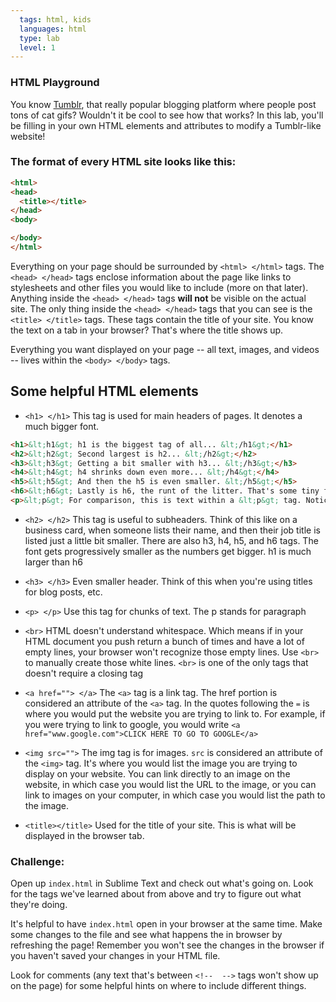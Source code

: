 ```yaml
---
  tags: html, kids
  languages: html
  type: lab
  level: 1
---
```


### HTML Playground

You know [Tumblr](http://www.tumblr.com), that really popular blogging platform where people post tons of cat gifs? Wouldn't it be cool to see how that works? In this lab, you'll be filling in your own HTML elements and attributes to modify a Tumblr-like website!

### The format of every HTML site looks like this:

```html
<html>
<head>
  <title></title>
</head>
<body>

</body>
</html>
```

Everything on your page should be surrounded by `<html> </html>` tags. The `<head> </head>` tags enclose information about the page like links to stylesheets and other files you would like to include (more on that later). Anything inside the `<head> </head>` tags **will not** be visible on the actual site. The only thing inside the `<head> </head>` tags that you can see is the `<title> </title>` tags. These tags contain the title of your site. You know the text on a tab in your browser? That's where the title shows up.

Everything you want displayed on your page -- all text, images, and videos -- lives within the `<body> </body>` tags.

## Some helpful HTML elements

+ `<h1> </h1>` This tag is used for main headers of pages. It denotes a much bigger font.
```html
<h1>&lt;h1&gt; h1 is the biggest tag of all... &lt;/h1&gt;</h1>
<h2>&lt;h2&gt; Second largest is h2... &lt;/h2&gt;</h2>
<h3>&lt;h3&gt; Getting a bit smaller with h3... &lt;/h3&gt;</h3>
<h4>&lt;h4&gt; h4 shrinks down even more... &lt;/h4&gt;</h4>
<h5>&lt;h5&gt; And then the h5 is even smaller. &lt;/h5&gt;</h5>
<h6>&lt;h6&gt; Lastly is h6, the runt of the litter. That's some tiny font! &lt;/h6&gt;</h6>
<p>&lt;p&gt; For comparison, this is text within a &lt;p&gt; tag. Notice how it's bigger than h5 and h6! &lt;/p&gt;</p>
```

+ `<h2> </h2>` This tag is useful to subheaders. Think of this like on a business card, when someone lists their name, and then their job title is listed just a little bit smaller. There are also h3, h4, h5, and h6 tags. The font gets progressively smaller as the numbers get bigger. h1 is much larger than h6

+ `<h3> </h3>` Even smaller header. Think of this when you're using titles for blog posts, etc.

+ `<p> </p>` Use this tag for chunks of text. The p stands for paragraph

+ `<br>` HTML doesn't understand whitespace. Which means if in your HTML document you push return a bunch of times and have a lot of empty lines, your browser won't recognize those empty lines. Use `<br>` to manually create those white lines. `<br>` is one of the only tags that doesn't require a closing tag

+ `<a href=""> </a>` The `<a>` tag is a link tag. The href portion is considered an attribute of the `<a>` tag. In the quotes following the `=` is where you would put the website you are trying to link to. For example, if you were trying to link to google, you would write `<a href="www.google.com">CLICK HERE TO GO TO GOOGLE</a>`

+ `<img src="">` The img tag is for images. `src` is considered an attribute of the `<img>` tag. It's where you would list the image you are trying to display on your website. You can link directly to an image on the website, in which case you would list the URL to the image, or you can link to images on your computer, in which case you would list the path to the image.

+ `<title></title>` Used for the title of your site. This is what will be displayed in the browser tab.

### Challenge:
Open up `index.html` in Sublime Text and check out what's going on. Look for the tags we've learned about from above and try to figure out what they're doing.

It's helpful to have `index.html` open in your browser at the same time. Make some changes to the file and see what happens the in browser by refreshing the page! Remember you won't see the changes in the browser if you haven't saved your changes in your HTML file.

Look for comments (any text that's between `<!--  -->` tags won't show up on the page) for some helpful hints on where to include different things.

